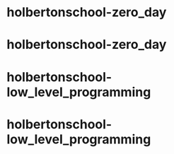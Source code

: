 # holbertonschool-zero_day
# holbertonschool-zero_day
# holbertonschool-low_level_programming
# holbertonschool-low_level_programming
